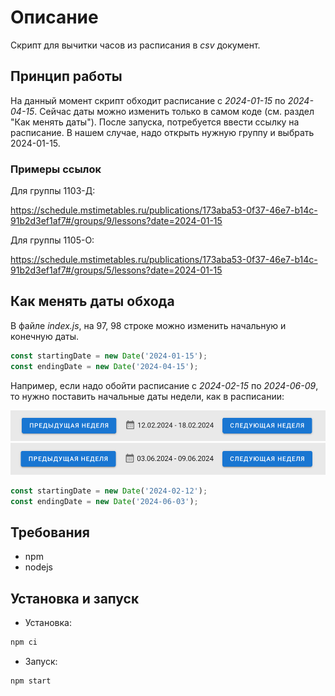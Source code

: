 # Описание

Скрипт для вычитки часов из расписания в *csv* документ.

## Принцип работы

На данный момент скрипт обходит расписание с *2024-01-15* по *2024-04-15*. Сейчас даты можно изменить только в самом коде (см. раздел "Как менять даты").
После запуска, потребуется ввести ссылку на расписание. В нашем случае, надо открыть нужную группу и выбрать 2024-01-15.

### Примеры ссылок

Для группы 1103-Д:

https://schedule.mstimetables.ru/publications/173aba53-0f37-46e7-b14c-91b2d3ef1af7#/groups/9/lessons?date=2024-01-15

Для группы 1105-О:

https://schedule.mstimetables.ru/publications/173aba53-0f37-46e7-b14c-91b2d3ef1af7#/groups/5/lessons?date=2024-01-15

## Как менять даты обхода

В файле *index.js*, на 97, 98 строке можно изменить начальную и конечную даты.

```javascript
const startingDate = new Date('2024-01-15');
const endingDate = new Date('2024-04-15');
```

Например, если надо обойти расписание с *2024-02-15* по *2024-06-09*, то нужно поставить начальные даты недели, как в расписании:

![2024-02-12](fixtures/2024-02-12.png)
![2024-06-03](fixtures/2024-06-03.png)

```javascript
const startingDate = new Date('2024-02-12');
const endingDate = new Date('2024-06-03');
```


## Требования

- npm
- nodejs

## Установка и запуск

- Установка:

```bash
npm ci
```

- Запуск:

```bash
npm start
```